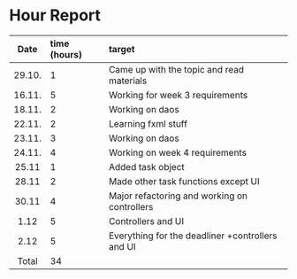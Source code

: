 # Hour Report

| Date  | time (hours) | target                                    |
| :----:|:-------------| :-----------------------------------------|
| 29.10.| 1            | Came up with the topic and read materials |
| 16.11.| 5            | Working for week 3 requirements           |
| 18.11.| 2            | Working on daos                           |
| 22.11.| 2            | Learning fxml stuff                       |
| 23.11.| 3            | Working on daos                           |
| 24.11.| 4            | Working on week 4 requirements            |
| 25.11 | 1            | Added task object                         |
| 28.11 | 2            | Made other task functions except UI       |
| 30.11 | 4            | Major refactoring and working on controllers|
| 1.12  | 5            | Controllers and UI                        |
| 2.12  | 5            | Everything for the deadliner +controllers and UI|
| Total | 34           |                                           | 

